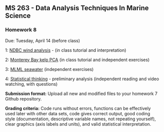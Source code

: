## MS 263  - Data Analysis Techniques In Marine Science
### Homework 8

Due: Tuesday, April 14 (before class)

1: [NDBC wind analysis](1-ndbc-wind.ipynb) - (in class tutorial and interpretation)

2: [Monterey Bay kelp PCA](2-monterey_bay_kelp.ipynb) (in class tutorial and independent exercises)

3: [MLML seawater](3-mlml_seawater.ipynb) (independent exercises)

4: [Statistical thinking](4-preliminary-data-analysis.ipynb) - preliminary analysis (independent reading and video watching, with questions)

__Submission format:__ Upload all new and modified files to your homework 7 Github repository.

__Grading criteria:__  Code runs without errors, functions can be effectively used later with other data sets, code gives correct output, good coding style (documentation, descriptive variable names, not repeating yourself), clear graphics (axis labels and units), and valid statistical interpretation.